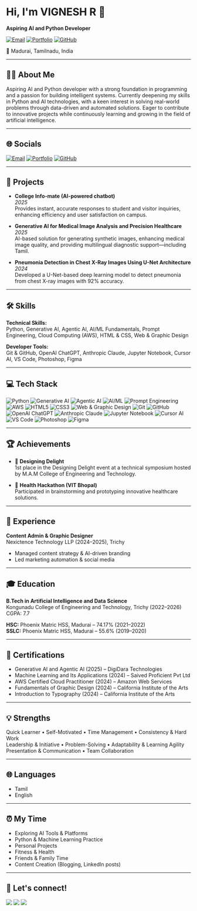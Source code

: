 # Hi, I'm VIGNESH R 👋

**Aspiring AI and Python Developer**

[![Email](https://img.shields.io/badge/Email-D14836?style=for-the-badge&logo=gmail&logoColor=white)](mailto:vigneshramamoorthy04@gmail.com)
[![Portfolio](https://img.shields.io/badge/Portfolio-222222?style=for-the-badge&logo=About.me&logoColor=white)](https://vickyr.netlify.app)
[![GitHub](https://img.shields.io/badge/GitHub-181717?style=for-the-badge&logo=github&logoColor=white)](https://github.com/vickii20)

📍 Madurai, Tamilnadu, India

---

## 👨‍💻 About Me

Aspiring AI and Python developer with a strong foundation in programming and a passion for building intelligent systems. Currently deepening my skills in Python and AI technologies, with a keen interest in solving real-world problems through data-driven and automated solutions. Eager to contribute to innovative projects while continuously learning and growing in the field of artificial intelligence.

---

## 🌐 Socials

[![Email](https://img.shields.io/badge/Email-vigneshramamoorthy04@gmail.com-blue?style=for-the-badge&logo=gmail)](mailto:vigneshramamoorthy04@gmail.com)
[![Portfolio](https://img.shields.io/badge/Portfolio-222222?style=for-the-badge&logo=About.me&logoColor=white)](https://vickyr.netlify.app)
[![GitHub](https://img.shields.io/badge/GitHub-181717?style=for-the-badge&logo=github)](https://github.com/vickii20)

---

## 🚀 Projects

- **College Info-mate (AI-powered chatbot)**  
  *2025*  
  Provides instant, accurate responses to student and visitor inquiries, enhancing efficiency and user satisfaction on campus.

- **Generative AI for Medical Image Analysis and Precision Healthcare**  
  *2025*  
  AI-based solution for generating synthetic images, enhancing medical image quality, and providing multilingual diagnostic support—including Tamil.

- **Pneumonia Detection in Chest X-Ray Images Using U-Net Architecture**  
  *2024*  
  Developed a U-Net-based deep learning model to detect pneumonia from chest X-ray images with 92% accuracy.

---

## 🛠️ Skills

**Technical Skills:**  
Python, Generative AI, Agentic AI, AI/ML Fundamentals, Prompt Engineering, Cloud Computing (AWS), HTML & CSS, Web & Graphic Design

**Developer Tools:**  
Git & GitHub, OpenAI ChatGPT, Anthropic Claude, Jupyter Notebook, Cursor AI, VS Code, Photoshop, Figma

---

## 💻 Tech Stack

![Python](https://img.shields.io/badge/Python-3776AB?style=for-the-badge&logo=python&logoColor=white)
![Generative AI](https://img.shields.io/badge/Generative%20AI-FFB300?style=for-the-badge&logo=openai&logoColor=white)
![Agentic AI](https://img.shields.io/badge/Agentic%20AI-00BFFF?style=for-the-badge&logo=autodesk&logoColor=white)
![AI/ML](https://img.shields.io/badge/AI%2FML%20Fundamentals-FF6F00?style=for-the-badge&logo=google&logoColor=white)
![Prompt Engineering](https://img.shields.io/badge/Prompt%20Engineering-8E44AD?style=for-the-badge&logo=prompt&logoColor=white)
![AWS](https://img.shields.io/badge/AWS-232F3E?style=for-the-badge&logo=amazon-aws&logoColor=white)
![HTML5](https://img.shields.io/badge/HTML5-E34F26?style=for-the-badge&logo=html5&logoColor=white)
![CSS3](https://img.shields.io/badge/CSS3-1572B6?style=for-the-badge&logo=css3&logoColor=white)
![Web & Graphic Design](https://img.shields.io/badge/Web%20%26%20Graphic%20Design-009688?style=for-the-badge&logo=adobe-creative-cloud&logoColor=white)
![Git](https://img.shields.io/badge/Git-F05032?style=for-the-badge&logo=git&logoColor=white)
![GitHub](https://img.shields.io/badge/GitHub-181717?style=for-the-badge&logo=github&logoColor=white)
![OpenAI ChatGPT](https://img.shields.io/badge/OpenAI%20ChatGPT-10A37F?style=for-the-badge&logo=openai&logoColor=white)
![Anthropic Claude](https://img.shields.io/badge/Anthropic%20Claude-FFB300?style=for-the-badge&logo=anthropic&logoColor=white)
![Jupyter Notebook](https://img.shields.io/badge/Jupyter%20Notebook-F37626?style=for-the-badge&logo=jupyter&logoColor=white)
![Cursor AI](https://img.shields.io/badge/Cursor%20AI-1A73E8?style=for-the-badge&logo=cursor&logoColor=white)
![VS Code](https://img.shields.io/badge/VS%20Code-007ACC?style=for-the-badge&logo=visual-studio-code&logoColor=white)
![Photoshop](https://img.shields.io/badge/Photoshop-31A8FF?style=for-the-badge&logo=adobe-photoshop&logoColor=white)
![Figma](https://img.shields.io/badge/Figma-F24E1E?style=for-the-badge&logo=figma&logoColor=white)

---

## 🏆 Achievements

- 🥇 **Designing Delight**  
  1st place in the Designing Delight event at a technical symposium hosted by M.A.M College of Engineering and Technology.

- 🏅 **Health Hackathon (VIT Bhopal)**  
  Participated in brainstorming and prototyping innovative healthcare solutions.

---

## 💼 Experience

**Content Admin & Graphic Designer**  
Nexictence Technology LLP (2024–2025), Trichy  
- Managed content strategy & AI-driven branding  
- Led marketing automation & social media

---

## 🎓 Education

**B.Tech in Artificial Intelligence and Data Science**  
Kongunadu College of Engineering and Technology, Trichy (2022–2026)  
CGPA: 7.7

**HSC:** Phoenix Matric HSS, Madurai – 74.17% (2021–2022)  
**SSLC:** Phoenix Matric HSS, Madurai – 55.6% (2019–2020)

---

## 📜 Certifications

- Generative AI and Agentic AI (2025) – DigiDara Technologies
- Machine Learning and Its Applications (2024) – Saived Proficient Pvt Ltd
- AWS Certified Cloud Practitioner (2024) – Amazon Web Services
- Fundamentals of Graphic Design (2024) – California Institute of the Arts
- Introduction to Typography (2024) – California Institute of the Arts

---

## 💡 Strengths

Quick Learner • Self-Motivated • Time Management • Consistency & Hard Work  
Leadership & Initiative • Problem-Solving • Adaptability & Learning Agility  
Presentation & Communication • Team Collaboration

---

## 🌐 Languages

- Tamil
- English

---

## ⏰ My Time

- Exploring AI Tools & Platforms
- Python & Machine Learning Practice
- Personal Projects
- Fitness & Health
- Friends & Family Time
- Content Creation (Blogging, LinkedIn posts)

---

## 🤝 Let's connect!

<p>
  <a href="mailto:vigneshramamoorthy04@gmail.com"><img src="https://img.shields.io/badge/Email-D14836?style=for-the-badge&logo=gmail&logoColor=white" /></a>
  <a href="https://vickyr.netlify.app"><img src="https://img.shields.io/badge/Portfolio-222222?style=for-the-badge&logo=About.me&logoColor=white" /></a>
  <a href="https://github.com/vickii20"><img src="https://img.shields.io/badge/GitHub-181717?style=for-the-badge&logo=github&logoColor=white" /></a>
</p> 